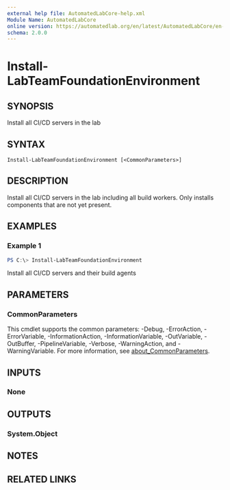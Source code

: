 ```yaml
---
external help file: AutomatedLabCore-help.xml
Module Name: AutomatedLabCore
online version: https://automatedlab.org/en/latest/AutomatedLabCore/en-us/Install-LabTeamFoundationEnvironment
schema: 2.0.0
---
```


# Install-LabTeamFoundationEnvironment

## SYNOPSIS
Install all CI/CD servers in the lab

## SYNTAX

```
Install-LabTeamFoundationEnvironment [<CommonParameters>]
```

## DESCRIPTION
Install all CI/CD servers in the lab including all build workers.
Only installs components that are not yet present.

## EXAMPLES

### Example 1
```powershell
PS C:\> Install-LabTeamFoundationEnvironment
```

Install all CI/CD servers and their build agents

## PARAMETERS

### CommonParameters
This cmdlet supports the common parameters: -Debug, -ErrorAction, -ErrorVariable, -InformationAction, -InformationVariable, -OutVariable, -OutBuffer, -PipelineVariable, -Verbose, -WarningAction, and -WarningVariable. For more information, see [about_CommonParameters](http://go.microsoft.com/fwlink/?LinkID=113216).

## INPUTS

### None
## OUTPUTS

### System.Object
## NOTES

## RELATED LINKS

